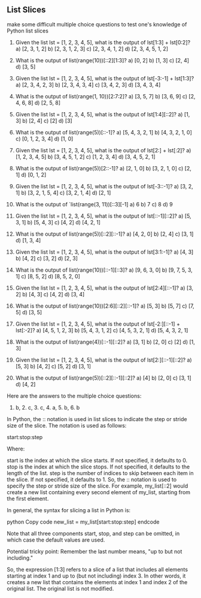 ## List Slices


make some difficult multiple choice questions to test one's knowledge of Python list slices 

1. Given the list lst = [1, 2, 3, 4, 5], what is the output of lst[1:3] + lst[0:2]?
a) [2, 3, 1, 2]
b) [2, 3, 1, 2, 3]
c) [2, 3, 4, 1, 2]
d) [2, 3, 4, 5, 1, 2]

2. What is the output of list(range(10))[::2][1:3]?
a) [0, 2]
b) [1, 3]
c) [2, 4]
d) [3, 5]

3. Given the list lst = [1, 2, 3, 4, 5], what is the output of lst[-3:-1] + lst[1:3]?
a) [2, 3, 4, 2, 3]
b) [2, 3, 4, 3, 4]
c) [3, 4, 2, 3]
d) [3, 4, 3, 4]

4. What is the output of list(range(1, 10))[2:7:2]?
a) [3, 5, 7]
b) [3, 6, 9]
c) [2, 4, 6, 8]
d) [2, 5, 8]

5. Given the list lst = [1, 2, 3, 4, 5], what is the output of lst[1:4][::2]?
a) [1, 3]
b) [2, 4]
c) [2]
d) [3]

6. What is the output of list(range(5))[::-1]?
a) [5, 4, 3, 2, 1]
b) [4, 3, 2, 1, 0]
c) [0, 1, 2, 3, 4]
d) [1, 0]

7. Given the list lst = [1, 2, 3, 4, 5], what is the output of lst[2:] + lst[:2]?
a) [1, 2, 3, 4, 5]
b) [3, 4, 5, 1, 2]
c) [1, 2, 3, 4]
d) [3, 4, 5, 2, 1]

8. What is the output of list(range(5))[2::-1]?
a) [2, 1, 0]
b) [3, 2, 1, 0]
c) [2, 1]
d) [0, 1, 2]

9. Given the list lst = [1, 2, 3, 4, 5], what is the output of lst[-3::-1]?
a) [3, 2, 1]
b) [3, 2, 1, 5, 4]
c) [3, 2, 1, 4]
d) [2, 1]

10. What is the output of `list(range(3, 11))[::3][-1]
a) 6
b) 7
c) 8
d) 9

11. Given the list lst = [1, 2, 3, 4, 5], what is the output of lst[::-1][::2]?
a) [5, 3, 1]
b) [5, 4, 3]
c) [4, 2]
d) [4, 2, 1]

12. What is the output of list(range(5))[::2][::-1]?
a) [4, 2, 0]
b) [2, 4]
c) [3, 1]
d) [1, 3, 4]

13. Given the list lst = [1, 2, 3, 4, 5], what is the output of lst[3:1:-1]?
a) [4, 3]
b) [4, 2]
c) [3, 2]
d) [2, 3]

14. What is the output of list(range(10))[::-1][::3]?
a) [9, 6, 3, 0]
b) [9, 7, 5, 3, 1]
c) [8, 5, 2]
d) [8, 5, 2, 0]

15. Given the list lst = [1, 2, 3, 4, 5], what is the output of lst[2:4][::-1]?
a) [3, 2]
b) [4, 3]
c) [4, 2]
d) [3, 4]

16. What is the output of list(range(10))[2:6][::2][::-1]?
a) [5, 3]
b) [5, 7]
c) [7, 5]
d) [3, 5]

17. Given the list lst = [1, 2, 3, 4, 5], what is the output of lst[-2:][::-1] + lst[:-2]?
a) [4, 5, 1, 2, 3]
b) [5, 4, 3, 1, 2]
c) [4, 5, 3, 2, 1]
d) [5, 4, 3, 2, 1]

18. What is the output of list(range(4))[::-1][::2]?
a) [3, 1]
b) [2, 0]
c) [2]
d) [1, 3]

19. Given the list lst = [1, 2, 3, 4, 5], what is the output of lst[2:][::-1][::2]?
a) [5, 3]
b) [4, 2]
c) [5, 2]
d) [3, 1]

20. What is the output of list(range(5))[::2][::-1][::2]?
a) [4]
b) [2, 0]
c) [3, 1]
d) [4, 2]

Here are the answers to the multiple choice questions:

1. b, 2. c, 3. c, 4. a, 5. b, 6. b 

In Python, the :: notation is used in list slices to indicate the step or stride size of the slice. The notation is used as follows:

start:stop:step

Where:

start is the index at which the slice starts. If not specified, it defaults to 0.
stop is the index at which the slice stops. If not specified, it defaults to the length of the list.
step is the number of indices to skip between each item in the slice. If not specified, it defaults to 1.
So, the :: notation is used to specify the step or stride size of the slice. For example, my_list[::2] would create a new list containing every second element of my_list, starting from the first element.

In general, the syntax for slicing a list in Python is:

python
Copy code
new_list = my_list[start:stop:step]
endcode

Note that all three components start, stop, and step can be omitted, in which case the default values are used.

Potential tricky point: Remember the last number means, "up to but not including." 

So, the expression [1:3] refers to a slice of a list that includes all elements starting at index 1 and up to (but not including) index 3. In other words, it creates a new list that contains the elements at index 1 and index 2 of the original list. The original list is not modified.






